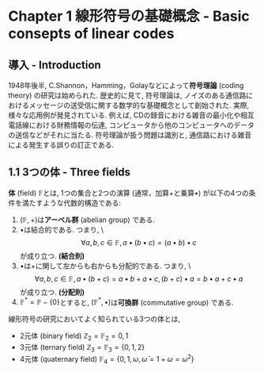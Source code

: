 # Chapter 1 線形符号の基礎概念 - Basic consepts of linear codes

## 導入 - Introduction

1948年後半, C.Shannon，Hamming，Golayなどによって**符号理論** (coding theory) の研究は始められた.
歴史的に見て, 符号理論は, ノイズのある通信路におけるメッセージの送受信に関する数学的な基礎概念として創始された.
実際, 様々な応用例が発見されている. 例えば, CDの録音における雑音の最小化や相互電話線における財務情報の伝達, コンピュータから他のコンピュータへのデータの送信などがそれに当たる. 符号理論が扱う問題は識別と, 通信路における雑音による発生する誤りの訂正である.

## 1.1 3つの体 - Three fields

**体** (field) $\mathbb{F}$とは, 1つの集合と2つの演算 (通常，加算$+$と乗算$\bullet$) が以下の4つの条件を満たすような代数的構造である:
1. $(\mathbb F, +)$は**アーベル群** (abelian group) である.
2. $\bullet$は結合的である. つまり, \\
$$
\forall a, b, c \in \mathbb F, a \bullet (b \bullet c) = (a \bullet b) \bullet c
$$
が成り立つ. **(結合則)**
3. $\bullet$は$+$に関して左からも右からも分配的である. つまり, \\
$$
\forall a, b, c \in \mathbb F, a \bullet (b+c) = a \bullet b + a \bullet c, (b+c) \bullet a = b \bullet a + c \bullet a
$$
が成り立つ. **(分配則)**
4. $\mathbb F^{\ast} = \mathbb F- \{ 0 \}$とすると, $(\mathbb F^{\ast}, \bullet)$は**可換群** (commutative group) である.


線形符号の研究においてよく知られている3つの体とは, 
- 2元体 (binary field) $\mathbb Z_2 = \mathbb F_2 = {0, 1}$
- 3元体 (ternary field) $\mathbb Z_3 = \mathbb F_3 = \{0, 1, 2\}$
- 4元体 (quaternary field) $\mathbb F_4 = \{0, 1, \omega, \bar{\omega} = 1 + \omega = \omega^2\}$
